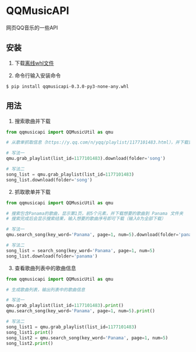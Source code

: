 # QQMusicAPI

网页QQ音乐的一些API

## 安装

1. 下载[离线whl文件](https://github.com/metesa/QQMusicAPI/releases)

2. 命令行输入安装命令
```shell
$ pip install qqmusicapi-0.3.0-py3-none-any.whl
```

## 用法

1. 搜索歌曲并下载
```python
from qqmusicapi import QQMusicUtil as qmu

# 从歌单抓取信息（https://y.qq.com/n/yqq/playlist/1177101483.html），并下载到song文件夹

# 写法一
qmu.grab_playlist(list_id=1177101483).download(folder='song')

# 写法二
song_list = qmu.grab_playlist(list_id=1177101483)
song_list.download(folder='song')
```
2. 抓取歌单并下载
```python
from qqmusicapi import QQMusicUtil as qmu

# 搜索包含Panama的歌曲，显示第1页，前5个元素，并下载想要的歌曲到 Panama 文件夹
# 搜索完成后会显示搜索结果，输入想要的歌曲序号即可下载（输入0为全部下载）

# 写法一
qmu.search_song(key_word='Panama', page=1, num=5).download(folder='panama')

# 写法二
song_list = search_song(key_word='Panama', page=1, num=5)
song_list.download(folder='panama')
```
3. 查看歌曲列表中的歌曲信息
```python
from qqmusicapi import QQMusicUtil as qmu

# 生成歌曲列表，输出列表中的歌曲信息

# 写法一
qmu.grab_playlist(list_id=1177101483).print()
qmu.search_song(key_word='Panama', page=1, num=5).print()

# 写法二
song_list1 = qmu.grab_playlist(list_id=1177101483)
song_list1.print()
song_list2 = qmu.search_song(key_word='Panama', page=1, num=5)
song_list2.print()
```